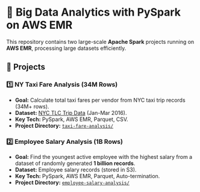 # 🚀 Big Data Analytics with PySpark on AWS EMR

This repository contains two large-scale **Apache Spark** projects running on **AWS EMR**, processing large datasets efficiently.

## 📂 Projects
### **1️⃣ NY Taxi Fare Analysis (34M Rows)**  
- **Goal:** Calculate total taxi fares per vendor from NYC taxi trip records (34M+ rows).  
- **Dataset:** [NYC TLC Trip Data](https://www.nyc.gov/site/tlc/about/tlc-trip-record-data.page) (Jan-Mar 2016).  
- **Key Tech:** PySpark, AWS EMR, Parquet, CSV.  
- **Project Directory:** [`taxi-fare-analysis/`](./taxi-fare-analysis/)  

### **2️⃣ Employee Salary Analysis (1B Rows)**  
- **Goal:** Find the youngest active employee with the highest salary from a dataset of randomly generated **1 billion records**.  
- **Dataset:** Employee salary records (stored in S3).  
- **Key Tech:** PySpark, AWS EMR, Parquet, Auto-termination.  
- **Project Directory:** [`employee-salary-analysis/`](./employee-salary-analysis/)  